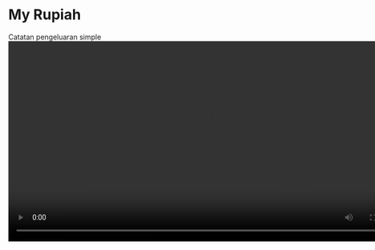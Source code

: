 # My Rupiah
Catatan pengeluaran simple </br>
<video width="800" autoplay controls="false">
  <source src="https://github.com/karjok/My-App/blob/master/ScreenRecord-2019-11-29-23-54-00.mp4" type="video/mp4">
</video>

